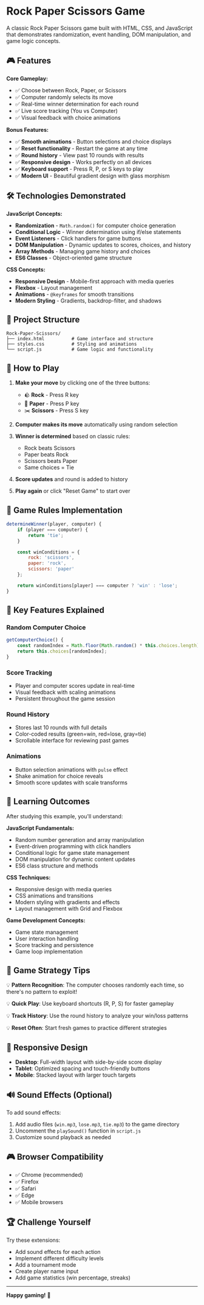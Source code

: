 # Rock Paper Scissors Game

A classic Rock Paper Scissors game built with HTML, CSS, and JavaScript that demonstrates randomization, event handling, DOM manipulation, and game logic concepts.

## 🎮 Features

**Core Gameplay:**
- ✅ Choose between Rock, Paper, or Scissors
- ✅ Computer randomly selects its move
- ✅ Real-time winner determination for each round
- ✅ Live score tracking (You vs Computer)
- ✅ Visual feedback with choice animations

**Bonus Features:**
- ✅ **Smooth animations** - Button selections and choice displays
- ✅ **Reset functionality** - Restart the game at any time
- ✅ **Round history** - View past 10 rounds with results
- ✅ **Responsive design** - Works perfectly on all devices
- ✅ **Keyboard support** - Press R, P, or S keys to play
- ✅ **Modern UI** - Beautiful gradient design with glass morphism

## 🛠 Technologies Demonstrated

**JavaScript Concepts:**
- **Randomization** - `Math.random()` for computer choice generation
- **Conditional Logic** - Winner determination using if/else statements
- **Event Listeners** - Click handlers for game buttons
- **DOM Manipulation** - Dynamic updates to scores, choices, and history
- **Array Methods** - Managing game history and choices
- **ES6 Classes** - Object-oriented game structure

**CSS Concepts:**
- **Responsive Design** - Mobile-first approach with media queries
- **Flexbox** - Layout management
- **Animations** - `@keyframes` for smooth transitions
- **Modern Styling** - Gradients, backdrop-filter, and shadows

## 📁 Project Structure

```
Rock-Paper-Scissors/
├── index.html          # Game interface and structure
├── styles.css          # Styling and animations
└── script.js           # Game logic and functionality
```

## 🎯 How to Play

1. **Make your move** by clicking one of the three buttons:
   - 🪨 **Rock** - Press R key
   - 📄 **Paper** - Press P key
   - ✂️ **Scissors** - Press S key

2. **Computer makes its move** automatically using random selection

3. **Winner is determined** based on classic rules:
   - Rock beats Scissors
   - Paper beats Rock
   - Scissors beats Paper
   - Same choices = Tie

4. **Score updates** and round is added to history

5. **Play again** or click "Reset Game" to start over

## 🔧 Game Rules Implementation

```javascript
determineWinner(player, computer) {
    if (player === computer) {
        return 'tie';
    }

    const winConditions = {
        rock: 'scissors',
        paper: 'rock',
        scissors: 'paper'
    };

    return winConditions[player] === computer ? 'win' : 'lose';
}
```

## 🎨 Key Features Explained

### Random Computer Choice
```javascript
getComputerChoice() {
    const randomIndex = Math.floor(Math.random() * this.choices.length);
    return this.choices[randomIndex];
}
```

### Score Tracking
- Player and computer scores update in real-time
- Visual feedback with scaling animations
- Persistent throughout the game session

### Round History
- Stores last 10 rounds with full details
- Color-coded results (green=win, red=lose, gray=tie)
- Scrollable interface for reviewing past games

### Animations
- Button selection animations with `pulse` effect
- Shake animation for choice reveals
- Smooth score updates with scale transforms

## 🎯 Learning Outcomes

After studying this example, you'll understand:

**JavaScript Fundamentals:**
- Random number generation and array manipulation
- Event-driven programming with click handlers
- Conditional logic for game state management
- DOM manipulation for dynamic content updates
- ES6 class structure and methods

**CSS Techniques:**
- Responsive design with media queries
- CSS animations and transitions
- Modern styling with gradients and effects
- Layout management with Grid and Flexbox

**Game Development Concepts:**
- Game state management
- User interaction handling
- Score tracking and persistence
- Game loop implementation

## 🚀 Game Strategy Tips

💡 **Pattern Recognition**: The computer chooses randomly each time, so there's no pattern to exploit!

💡 **Quick Play**: Use keyboard shortcuts (R, P, S) for faster gameplay

💡 **Track History**: Use the round history to analyze your win/loss patterns

💡 **Reset Often**: Start fresh games to practice different strategies

## 📱 Responsive Design

- **Desktop**: Full-width layout with side-by-side score display
- **Tablet**: Optimized spacing and touch-friendly buttons
- **Mobile**: Stacked layout with larger touch targets

## 🔊 Sound Effects (Optional)

To add sound effects:
1. Add audio files (`win.mp3`, `lose.mp3`, `tie.mp3`) to the game directory
2. Uncomment the `playSound()` function in `script.js`
3. Customize sound playback as needed

## 🎮 Browser Compatibility

- ✅ Chrome (recommended)
- ✅ Firefox
- ✅ Safari
- ✅ Edge
- ✅ Mobile browsers

## 🏆 Challenge Yourself

Try these extensions:
- Add sound effects for each action
- Implement different difficulty levels
- Add a tournament mode
- Create player name input
- Add game statistics (win percentage, streaks)

---

**Happy gaming!** 🎉

